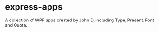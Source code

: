 # express-apps
A collection of WPF apps created by John D, including Type, Present, Font and Quota.
